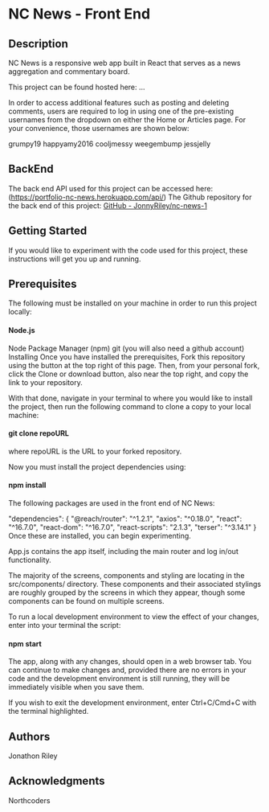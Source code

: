 # NC News - Front End

## Description

NC News is a responsive web app built in React that serves as a news aggregation and commentary board.

This project can be found hosted here: ...

In order to access additional features such as posting and deleting comments, users are required to log in using one of the pre-existing usernames from the dropdown on either the Home or Articles page. For your convenience, those usernames are shown below:

grumpy19
happyamy2016
cooljmessy
weegembump
jessjelly

## BackEnd

The back end API used for this project can be accessed here: (https://portfolio-nc-news.herokuapp.com/api/)
The Github repository for the back end of this project: [GitHub - JonnyRiley/nc-news-1](https://github.com/JonnyRiley/nc-news-1)

## Getting Started

If you would like to experiment with the code used for this project, these instructions will get you up and running.

## Prerequisites

The following must be installed on your machine in order to run this project locally:

#### Node.js

Node Package Manager (npm)
git (you will also need a github account)
Installing
Once you have installed the prerequisites, Fork this repository using the button at the top right of this page. Then, from your personal fork, click the Clone or download button, also near the top right, and copy the link to your repository.

With that done, navigate in your terminal to where you would like to install the project, then run the following command to clone a copy to your local machine:

#### git clone repoURL

where repoURL is the URL to your forked repository.

Now you must install the project dependencies using:

#### npm install

The following packages are used in the front end of NC News:

"dependencies": {
"@reach/router": "^1.2.1",
"axios": "^0.18.0",
"react": "^16.7.0",
"react-dom": "^16.7.0",
"react-scripts": "2.1.3",
"terser": "^3.14.1"
}
Once these are installed, you can begin experimenting.

App.js contains the app itself, including the main router and log in/out functionality.

The majority of the screens, components and styling are locating in the src/components/ directory. These components and their associated stylings are roughly grouped by the screens in which they appear, though some components can be found on multiple screens.

To run a local development environment to view the effect of your changes, enter into your terminal the script:

#### npm start

The app, along with any changes, should open in a web browser tab. You can continue to make changes and, provided there are no errors in your code and the development environment is still running, they will be immediately visible when you save them.

If you wish to exit the development environment, enter Ctrl+C/Cmd+C with the terminal highlighted.

## Authors

Jonathon Riley

## Acknowledgments

Northcoders
